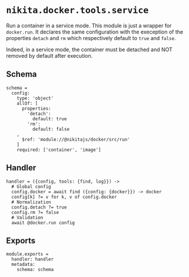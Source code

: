 
# `nikita.docker.tools.service`

Run a container in a service mode. This module is just a wrapper for
`docker.run`. It declares the same configuration with the exeception of the
properties `detach` and `rm` which respectively default to `true` and `false`.

Indeed, in a service mode, the container must be detached and NOT removed by default
after execution. 

## Schema

    schema =
      config:
        type: 'object'
        allOf: [
          properties:
            'detach':
              default: true
            'rm':
              default: false
        ,
          $ref: 'module://@nikitajs/docker/src/run'
        ]
        required: ['container', 'image']

## Handler

    handler = ({config, tools: {find, log}}) ->
      # Global config
      config.docker = await find ({config: {docker}}) -> docker
      config[k] ?= v for k, v of config.docker
      # Normalization
      config.detach ?= true
      config.rm ?= false
      # Validation
      await @docker.run config

## Exports

    module.exports =
      handler: handler
      metadata:
        schema: schema
